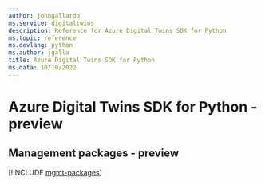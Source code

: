 ```yaml
---
author: johngallardo
ms.service: digitaltwins
description: Reference for Azure Digital Twins SDK for Python
ms.topic: reference
ms.devlang: python
ms.author: jgalla
title: Azure Digital Twins SDK for Python
ms.data: 10/10/2022
---
```

# Azure Digital Twins SDK for Python - preview

## Management packages - preview
[!INCLUDE [mgmt-packages](digital-twins-mgmt-index.md)]
